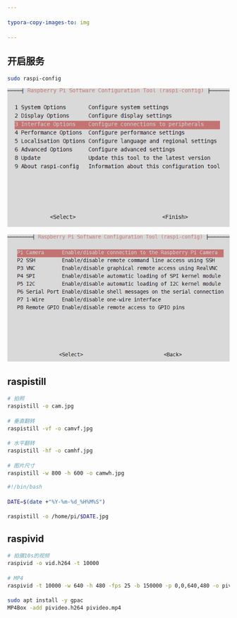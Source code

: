 ```yaml
---

typora-copy-images-to: img

---
```




## 开启服务

```bash
sudo raspi-config
```

![image-20201208193253126](img/image-20201208193253126.png)

![image-20201208193303468](img/image-20201208193303468.png)



## raspistill

```bash
# 拍照
raspistill -o cam.jpg

# 垂直翻转
raspistill -vf -o camvf.jpg

# 水平翻转
raspistill -hf -o camhf.jpg

# 图片尺寸
raspistill -w 800 -h 600 -o camwh.jpg
```



```bash
#!/bin/bash

DATE=$(date +"%Y-%m-%d_%H%M%S")

raspistill -o /home/pi/$DATE.jpg
```



## raspivid

```bash
# 拍摄10s的视频
raspivid -o vid.h264 -t 10000

# MP4
raspivid -t 10000 -w 640 -h 480 -fps 25 -b 150000 -p 0,0,640,480 -o pivideo.h264

sudo apt install -y gpac
MP4Box -add pivideo.h264 pivideo.mp4
```

